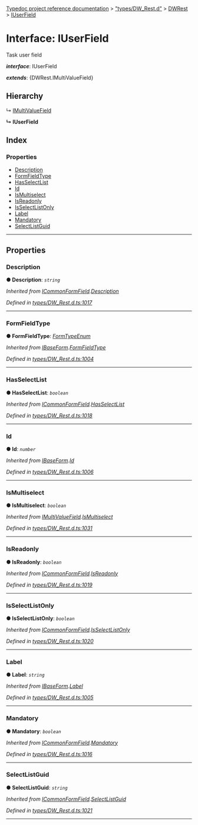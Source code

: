 [Typedoc project reference documentation](../README.md) > ["types/DW_Rest.d"](../modules/_types_dw_rest_d_.md) > [DWRest](../modules/_types_dw_rest_d_.dwrest.md) > [IUserField](../interfaces/_types_dw_rest_d_.dwrest.iuserfield.md)

# Interface: IUserField

Task user field

*__interface__*: IUserField

*__extends__*: {DWRest.IMultiValueField}

## Hierarchy

↳  [IMultiValueField](_types_dw_rest_d_.dwrest.imultivaluefield.md)

**↳ IUserField**

## Index

### Properties

* [Description](_types_dw_rest_d_.dwrest.iuserfield.md#description)
* [FormFieldType](_types_dw_rest_d_.dwrest.iuserfield.md#formfieldtype)
* [HasSelectList](_types_dw_rest_d_.dwrest.iuserfield.md#hasselectlist)
* [Id](_types_dw_rest_d_.dwrest.iuserfield.md#id)
* [IsMultiselect](_types_dw_rest_d_.dwrest.iuserfield.md#ismultiselect)
* [IsReadonly](_types_dw_rest_d_.dwrest.iuserfield.md#isreadonly)
* [IsSelectListOnly](_types_dw_rest_d_.dwrest.iuserfield.md#isselectlistonly)
* [Label](_types_dw_rest_d_.dwrest.iuserfield.md#label)
* [Mandatory](_types_dw_rest_d_.dwrest.iuserfield.md#mandatory)
* [SelectListGuid](_types_dw_rest_d_.dwrest.iuserfield.md#selectlistguid)

---

## Properties

<a id="description"></a>

###  Description

**● Description**: *`string`*

*Inherited from [ICommonFormField](_types_dw_rest_d_.dwrest.icommonformfield.md).[Description](_types_dw_rest_d_.dwrest.icommonformfield.md#description)*

*Defined in [types/DW_Rest.d.ts:1017](https://github.com/DocuWare/REST-Sample-TS/blob/master/src/types/DW_Rest.d.ts#L1017)*

___
<a id="formfieldtype"></a>

###  FormFieldType

**● FormFieldType**: *[FormTypeEnum](../enums/_types_dw_rest_d_.dwrest.formtypeenum.md)*

*Inherited from [IBaseForm](_types_dw_rest_d_.dwrest.ibaseform.md).[FormFieldType](_types_dw_rest_d_.dwrest.ibaseform.md#formfieldtype)*

*Defined in [types/DW_Rest.d.ts:1004](https://github.com/DocuWare/REST-Sample-TS/blob/master/src/types/DW_Rest.d.ts#L1004)*

___
<a id="hasselectlist"></a>

###  HasSelectList

**● HasSelectList**: *`boolean`*

*Inherited from [ICommonFormField](_types_dw_rest_d_.dwrest.icommonformfield.md).[HasSelectList](_types_dw_rest_d_.dwrest.icommonformfield.md#hasselectlist)*

*Defined in [types/DW_Rest.d.ts:1018](https://github.com/DocuWare/REST-Sample-TS/blob/master/src/types/DW_Rest.d.ts#L1018)*

___
<a id="id"></a>

###  Id

**● Id**: *`number`*

*Inherited from [IBaseForm](_types_dw_rest_d_.dwrest.ibaseform.md).[Id](_types_dw_rest_d_.dwrest.ibaseform.md#id)*

*Defined in [types/DW_Rest.d.ts:1006](https://github.com/DocuWare/REST-Sample-TS/blob/master/src/types/DW_Rest.d.ts#L1006)*

___
<a id="ismultiselect"></a>

###  IsMultiselect

**● IsMultiselect**: *`boolean`*

*Inherited from [IMultiValueField](_types_dw_rest_d_.dwrest.imultivaluefield.md).[IsMultiselect](_types_dw_rest_d_.dwrest.imultivaluefield.md#ismultiselect)*

*Defined in [types/DW_Rest.d.ts:1031](https://github.com/DocuWare/REST-Sample-TS/blob/master/src/types/DW_Rest.d.ts#L1031)*

___
<a id="isreadonly"></a>

###  IsReadonly

**● IsReadonly**: *`boolean`*

*Inherited from [ICommonFormField](_types_dw_rest_d_.dwrest.icommonformfield.md).[IsReadonly](_types_dw_rest_d_.dwrest.icommonformfield.md#isreadonly)*

*Defined in [types/DW_Rest.d.ts:1019](https://github.com/DocuWare/REST-Sample-TS/blob/master/src/types/DW_Rest.d.ts#L1019)*

___
<a id="isselectlistonly"></a>

###  IsSelectListOnly

**● IsSelectListOnly**: *`boolean`*

*Inherited from [ICommonFormField](_types_dw_rest_d_.dwrest.icommonformfield.md).[IsSelectListOnly](_types_dw_rest_d_.dwrest.icommonformfield.md#isselectlistonly)*

*Defined in [types/DW_Rest.d.ts:1020](https://github.com/DocuWare/REST-Sample-TS/blob/master/src/types/DW_Rest.d.ts#L1020)*

___
<a id="label"></a>

###  Label

**● Label**: *`string`*

*Inherited from [IBaseForm](_types_dw_rest_d_.dwrest.ibaseform.md).[Label](_types_dw_rest_d_.dwrest.ibaseform.md#label)*

*Defined in [types/DW_Rest.d.ts:1005](https://github.com/DocuWare/REST-Sample-TS/blob/master/src/types/DW_Rest.d.ts#L1005)*

___
<a id="mandatory"></a>

###  Mandatory

**● Mandatory**: *`boolean`*

*Inherited from [ICommonFormField](_types_dw_rest_d_.dwrest.icommonformfield.md).[Mandatory](_types_dw_rest_d_.dwrest.icommonformfield.md#mandatory)*

*Defined in [types/DW_Rest.d.ts:1016](https://github.com/DocuWare/REST-Sample-TS/blob/master/src/types/DW_Rest.d.ts#L1016)*

___
<a id="selectlistguid"></a>

###  SelectListGuid

**● SelectListGuid**: *`string`*

*Inherited from [ICommonFormField](_types_dw_rest_d_.dwrest.icommonformfield.md).[SelectListGuid](_types_dw_rest_d_.dwrest.icommonformfield.md#selectlistguid)*

*Defined in [types/DW_Rest.d.ts:1021](https://github.com/DocuWare/REST-Sample-TS/blob/master/src/types/DW_Rest.d.ts#L1021)*

___

